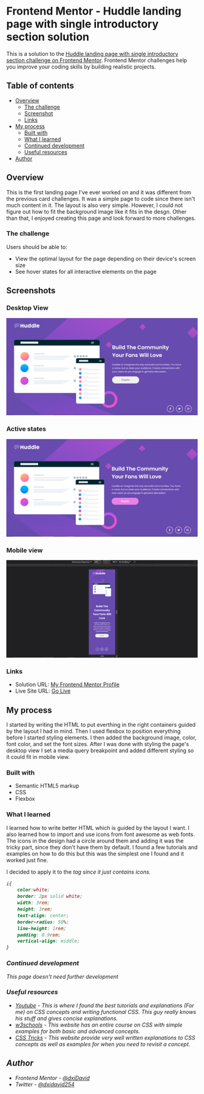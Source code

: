 # Frontend Mentor - Huddle landing page with single introductory section solution

This is a solution to the [Huddle landing page with single introductory section challenge on Frontend Mentor](https://www.frontendmentor.io/challenges/huddle-landing-page-with-a-single-introductory-section-B_2Wvxgi0). Frontend Mentor challenges help you improve your coding skills by building realistic projects. 

## Table of contents

- [Overview](#overview)
  - [The challenge](#the-challenge)
  - [Screenshot](#screenshot)
  - [Links](#links)
- [My process](#my-process)
  - [Built with](#built-with)
  - [What I learned](#what-i-learned)
  - [Continued development](#continued-development)
  - [Useful resources](#useful-resources)
- [Author](#author)



## Overview

This is the first landing page I've ever worked on and it was different from the previous card challenges. It was a simple page to code since there isn't much content in it. The layout is also very simple. However, I could not figure out how to fit the background image like it fits in the desgn. Other than that, I enjoyed creating this page and look forward to more challenges.

### The challenge

Users should be able to:

- View the optimal layout for the page depending on their device's screen size
- See hover states for all interactive elements on the page

## Screenshots

### Desktop View

![](./images/2023-01-30%201.png)

### Active states

![](./images/2023-01-30%202.png)


### Mobile view

![](./images/Screenshot%202023-01-30%20214234.png)

### Links

- Solution URL: [My Frontend Mentor Profile](https://www.frontendmentor.io/profile/dxiDavid)
- Live Site URL: [Go Live](hhttps://huddle-landing-page-b2d.pages.dev/)

## My process

I started by writing the HTML to put everthing in the right containers guided by the layout I had in mind. Then I used flexbox to position everything before I started styling elements. I then added the background image, color, font color, and set the font sizes. After I was done with styling the page's desktop view I set a media query breakpoint and added different styling so it could fit in mobile view.

### Built with

- Semantic HTML5 markup
- CSS 
- Flexbox

### What I learned

I learned how to write better HTML which is guided by the layout I want. I also learned how to import and use icons from font awesome as web fonts. The icons in the design had a circle around them and adding it was the tricky part, since they don't have them by default. I found a few tutorials and examples on how to do this but this was the simplest one I found and it worked just fine.  

I decided to apply it to the <i> tag since it just contains icons.

```css
i{
	color:white;
	border: 2px solid white;
	width: 3rem;
	height: 3rem;
	text-align: center;
	border-radius: 50%;
	line-height: 1rem;
	padding: 0.9rem;
	vertical-align: middle;
}
```


### Continued development

This page doesn't need further development

### Useful resources

- [Youtube](https://www.youtube.com/@KevinPowell) - This is where I found the best tutorials and explanations (For me) on CSS concepts and      writing functional CSS. This guy really knows his stuff and gives concise explanations.
- [w3schools](https://w3schools.com) - This website has an entire course on CSS with simple examples for both basic and advanced concepts.
- [CSS Tricks](https://css-tricks.com/) - This website provide very well written explanations to CSS concepts as well as examples for when you need to revisit a concept.

## Author

- Frontend Mentor - [@dxiDavid](https://www.frontendmentor.io/profile/dxiDavid)
- Twitter - [@dxidavid254](https://www.twitter.com/dxidavid254)



